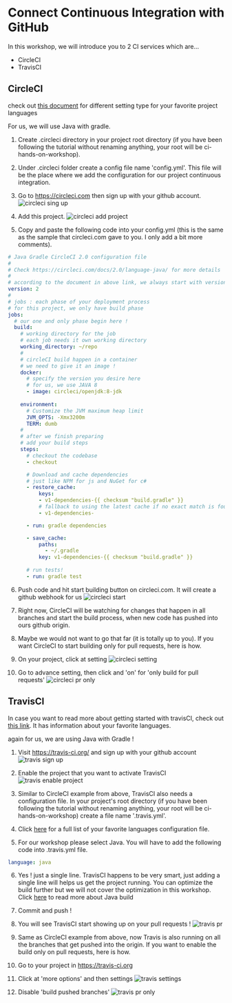 # Connect Continuous Integration with GitHub
In this workshop, we will introduce you to 2 CI services which are...
* CircleCI
* TravisCI 
## CircleCI
check out [this document](https://circleci.com/docs/2.0/language-guides/) for different setting type for your favorite project languages

For us, we will use Java with gradle.

1. Create .circleci directory in your project root directory (if you have been following the tutorial without renaming anything, your root will be ci-hands-on-workshop).

2. Under .circleci folder create a config file name 'config.yml'. This file will be the place where we add the configuration for our project continuous integration.

3. Go to https://circleci.com then sign up with your github account.
![circleci sing up](https://user-images.githubusercontent.com/11821799/45926980-ed59a280-bf55-11e8-817d-77eea8c2e1df.png)

4. Add this project.
![circleci add project](https://user-images.githubusercontent.com/11821799/45926981-edf23900-bf55-11e8-9a04-6502f0012190.png)

5. Copy and paste the following code into your config.yml (this is the same as the sample that circleci.com gave to you. I only add a bit more comments).
```yaml
# Java Gradle CircleCI 2.0 configuration file
#
# Check https://circleci.com/docs/2.0/language-java/ for more details
#
# according to the document in above link, we always start with version 2 !
version: 2
#
# jobs : each phase of your deployment process
# for this project, we only have build phase
jobs:
  # our one and only phase begin here !
  build:
    # working directory for the job
    # each job needs it own working directory
    working_directory: ~/repo
    #
    # circleCI build happen in a container
    # we need to give it an image !
    docker:
      # specify the version you desire here
      # for us, we use JAVA 8
      - image: circleci/openjdk:8-jdk
    
    environment:
      # Customize the JVM maximum heap limit
      JVM_OPTS: -Xmx3200m
      TERM: dumb
    #
    # after we finish preparing
    # add your build steps
    steps:
      # checkout the codebase
      - checkout

      # Download and cache dependencies
      # just like NPM for js and NuGet for c#
      - restore_cache:
          keys:
          - v1-dependencies-{{ checksum "build.gradle" }}
          # fallback to using the latest cache if no exact match is found
          - v1-dependencies-

      - run: gradle dependencies

      - save_cache:
          paths:
            - ~/.gradle
          key: v1-dependencies-{{ checksum "build.gradle" }}
        
      # run tests!
      - run: gradle test
```

6. Push code and hit start building button on circleci.com. It will create a github webhook for us
![circleci start](https://user-images.githubusercontent.com/11821799/45926982-edf23900-bf55-11e8-930b-459d935c84c6.png)

7. Right now, CircleCI will be watching for changes that happen in all branches and start the build process, when new code has pushed into ours github origin.

8. Maybe we would not want to go that far (it is totally up to you). If you want CircleCI to start building only for pull requests, here is how.

9. On your project, click at setting
![circleci setting](https://user-images.githubusercontent.com/11821799/45927222-dd43c200-bf59-11e8-858c-e1b2d9e8067c.png)

10. Go to advance setting, then click and 'on' for 'only build for pull requests'
![circleci pr only](https://user-images.githubusercontent.com/11821799/45927231-ff3d4480-bf59-11e8-8405-a16d54a6c014.png)

## TravisCI

In case you want to read more about getting started with travisCI, check out [this link](https://docs.travis-ci.com/user/getting-started/). It has information about your favorite languages.

again for us, we are using Java with Gradle !

1. Visit https://travis-ci.org/ and sign up with your github account
![travis sign up](https://user-images.githubusercontent.com/11821799/45927104-f51a4680-bf57-11e8-8850-3237cd0dc7df.png)

2. Enable the project that you want to activate TravisCI
![travis enable project](https://user-images.githubusercontent.com/11821799/45927259-af12b200-bf5a-11e8-9ad3-2432a3e81907.png)

3. Similar to CircleCI example from above, TravisCI also needs a configuration file. In your project's root directory (if you have been following the tutorial without renaming anything, your root will be ci-hands-on-workshop) create a file name '.travis.yml'.

4. Click [here](https://docs.travis-ci.com/user/languages/) for a full list of your favorite languages configuration file.

5. For our workshop please select Java. You will have to add the following code into .travis.yml file.
```yaml
language: java
```

6. Yes ! just a single line. TravisCI happens to be very smart, just adding a single line will helps us get the project running. You can optimize the build further but we will not cover the optimization in this workshop. Click [here](https://docs.travis-ci.com/user/languages/java/) to read more about Java build

7. Commit and push !

8. You will see TravisCI start showing up on your pull requests !
![travis pr](https://user-images.githubusercontent.com/11821799/45927526-8e4c5b80-bf5e-11e8-81af-3d7f3e54f6a4.png)

9. Same as CircleCI example from above, now Travis is also running on all the branches that get pushed into the origin. If you want to enable the build only on pull requests, here is how.

10. Go to your project in https://travis-ci.org

11. Click at 'more options' and then settings
![travis settings](https://user-images.githubusercontent.com/11821799/45927558-424de680-bf5f-11e8-914b-b67a213a67cf.png)

12. Disable 'build pushed branches'
![travis pr only](https://user-images.githubusercontent.com/11821799/45927572-70332b00-bf5f-11e8-87ca-7b0b8d8d5bdc.png)